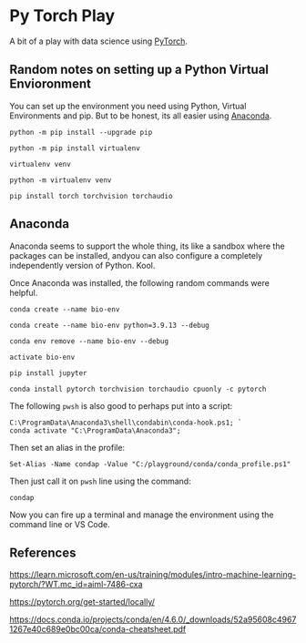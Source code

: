 # Py Torch Play

A bit of a play with data science using [PyTorch](https://pytorch.org/get-started/locally/).

## Random notes on setting up a Python Virtual Envioronment

You can set up the environment you need using Python, Virtual Environments and pip. But to be honest, its all easier using [Anaconda](https://www.anaconda.com/).

`python -m pip install --upgrade pip`

`python -m pip install virtualenv`

`virtualenv venv`

`python -m virtualenv venv`

`pip install torch torchvision torchaudio`

## Anaconda

Anaconda seems to support the whole thing, its like a sandbox where the packages can be installed, andyou can also configure a completely independently version of Python. Kool.

Once Anaconda was installed, the following random commands were helpful.

`conda create --name bio-env`

`conda create --name bio-env python=3.9.13 --debug`

`conda env remove --name bio-env --debug`

`activate bio-env`

`pip install jupyter`

`conda install pytorch torchvision torchaudio cpuonly -c pytorch`

The following `pwsh` is also good to perhaps put into a script: 

``` pwsh
C:\ProgramData\Anaconda3\shell\condabin\conda-hook.ps1; `
conda activate "C:\ProgramData\Anaconda3";
```

Then set an alias in the profile:

`Set-Alias -Name condap -Value "C:/playground/conda/conda_profile.ps1"`

Then just call it on `pwsh` line using the command:

`condap`

Now you can fire up a terminal and manage the environment using the command line or VS Code.

## References

<https://learn.microsoft.com/en-us/training/modules/intro-machine-learning-pytorch/?WT.mc_id=aiml-7486-cxa>

<https://pytorch.org/get-started/locally/>

<https://docs.conda.io/projects/conda/en/4.6.0/_downloads/52a95608c49671267e40c689e0bc00ca/conda-cheatsheet.pdf>
